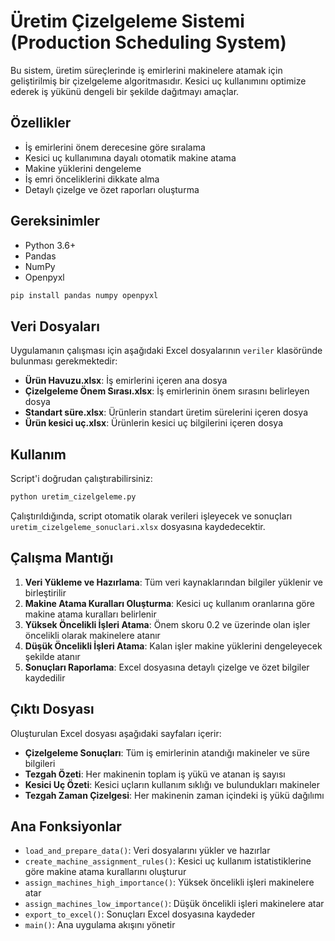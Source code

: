 # Üretim Çizelgeleme Sistemi (Production Scheduling System)

Bu sistem, üretim süreçlerinde iş emirlerini makinelere atamak için geliştirilmiş bir çizelgeleme algoritmasıdır. Kesici uç kullanımını optimize ederek iş yükünü dengeli bir şekilde dağıtmayı amaçlar.

## Özellikler

- İş emirlerini önem derecesine göre sıralama
- Kesici uç kullanımına dayalı otomatik makine atama
- Makine yüklerini dengeleme
- İş emri önceliklerini dikkate alma
- Detaylı çizelge ve özet raporları oluşturma

## Gereksinimler

- Python 3.6+
- Pandas
- NumPy
- Openpyxl

```bash
pip install pandas numpy openpyxl
```

## Veri Dosyaları

Uygulamanın çalışması için aşağıdaki Excel dosyalarının `veriler` klasöründe bulunması gerekmektedir:

- **Ürün Havuzu.xlsx**: İş emirlerini içeren ana dosya
- **Çizelgeleme Önem Sırası.xlsx**: İş emirlerinin önem sırasını belirleyen dosya
- **Standart süre.xlsx**: Ürünlerin standart üretim sürelerini içeren dosya
- **Ürün kesici uç.xlsx**: Ürünlerin kesici uç bilgilerini içeren dosya

## Kullanım

Script'i doğrudan çalıştırabilirsiniz:

```bash
python uretim_cizelgeleme.py
```

Çalıştırıldığında, script otomatik olarak verileri işleyecek ve sonuçları `uretim_cizelgeleme_sonuclari.xlsx` dosyasına kaydedecektir.

## Çalışma Mantığı

1. **Veri Yükleme ve Hazırlama**: Tüm veri kaynaklarından bilgiler yüklenir ve birleştirilir
2. **Makine Atama Kuralları Oluşturma**: Kesici uç kullanım oranlarına göre makine atama kuralları belirlenir
3. **Yüksek Öncelikli İşleri Atama**: Önem skoru 0.2 ve üzerinde olan işler öncelikli olarak makinelere atanır
4. **Düşük Öncelikli İşleri Atama**: Kalan işler makine yüklerini dengeleyecek şekilde atanır
5. **Sonuçları Raporlama**: Excel dosyasına detaylı çizelge ve özet bilgiler kaydedilir

## Çıktı Dosyası

Oluşturulan Excel dosyası aşağıdaki sayfaları içerir:

- **Çizelgeleme Sonuçları**: Tüm iş emirlerinin atandığı makineler ve süre bilgileri
- **Tezgah Özeti**: Her makinenin toplam iş yükü ve atanan iş sayısı
- **Kesici Uç Özeti**: Kesici uçların kullanım sıklığı ve bulundukları makineler
- **Tezgah Zaman Çizelgesi**: Her makinenin zaman içindeki iş yükü dağılımı

## Ana Fonksiyonlar

- `load_and_prepare_data()`: Veri dosyalarını yükler ve hazırlar
- `create_machine_assignment_rules()`: Kesici uç kullanım istatistiklerine göre makine atama kurallarını oluşturur
- `assign_machines_high_importance()`: Yüksek öncelikli işleri makinelere atar
- `assign_machines_low_importance()`: Düşük öncelikli işleri makinelere atar
- `export_to_excel()`: Sonuçları Excel dosyasına kaydeder
- `main()`: Ana uygulama akışını yönetir
